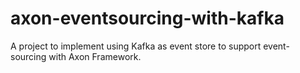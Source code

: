 # axon-eventsourcing-with-kafka
A project to implement using Kafka as event store to support event-sourcing with Axon Framework.
